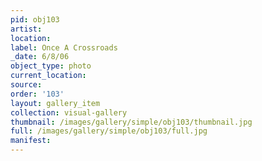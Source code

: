 ```yaml
---
pid: obj103
artist: 
location: 
label: Once A Crossroads
_date: 6/8/06
object_type: photo
current_location: 
source: 
order: '103'
layout: gallery_item
collection: visual-gallery
thumbnail: /images/gallery/simple/obj103/thumbnail.jpg
full: /images/gallery/simple/obj103/full.jpg
manifest: 
---
```

